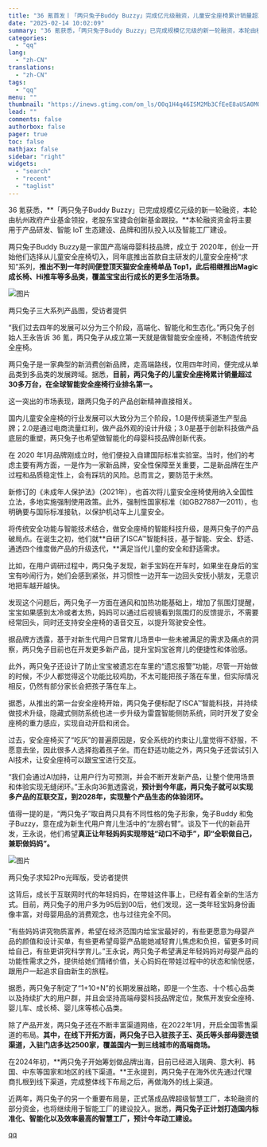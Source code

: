 ```yaml
---
title: "36 氪首发丨「两只兔子Buddy Buzzy」完成亿元级融资，儿童安全座椅累计销量超30万台"
date: "2025-02-14 10:02:09"
summary: "36 氪获悉，「两只兔子Buddy Buzzy」已完成规模亿元级的新一轮融资，本轮由杭州政府产业基金..."
categories:
  - "qq"
lang:
  - "zh-CN"
translations:
  - "zh-CN"
tags:
  - "qq"
menu: ""
thumbnail: "https://inews.gtimg.com/om_ls/O0q1H4q46ISM2Mb3CfEeE8aUSA0M0krBKMN5WW2nvNWv4AA_640360/0"
lead: ""
comments: false
authorbox: false
pager: true
toc: false
mathjax: false
sidebar: "right"
widgets:
  - "search"
  - "recent"
  - "taglist"
---
```


36 氪获悉，**「两只兔子Buddy Buzzy」已完成规模亿元级的新一轮融资，本轮由杭州政府产业基金领投，老股东宝捷会创新基金跟投。**本轮融资资金将主要用于产品研发、智能 IoT 生态建设、品牌和团队投入以及智能工厂建设。

两只兔子Buddy Buzzy是一家国产高端母婴科技品牌，成立于 2020年，创业一开始他们选择从儿童安全座椅切入，同年底推出首款自主研发的儿童安全座椅“求知”系列，**推出不到一年时间便登顶天猫安全座椅单品 Top1，此后相继推出Magic成长椅、Hi推车等多品类，覆盖宝宝出行成长的更多生活场景。**

![图片](https://inews.gtimg.com/om_bt/O3QGbai-Ac8YdvBKMOt84sEYQO24eABxEGuJUiv967WDcAA/641)

两只兔子三大系列产品图，受访者提供

“我们过去四年的发展可以分为三个阶段，高端化、智能化和生态化。”两只兔子创始人王永告诉 36 氪，两只兔子从成立第一天就是做智能安全座椅，不制造传统安全座椅。

两只兔子是一家典型的新消费创新品牌，走高端路线，仅用四年时间，便完成从单品类到多品类的发展跨域。据悉，**目前，两只兔子的儿童安全座椅累计销量超过30多万台，在全球智能安全座椅行业排名第一。**

这一突出的市场表现，跟两只兔子的产品创新精神直接相关。

国内儿童安全座椅的行业发展可以大致分为三个阶段，1.0是传统渠道生产型品牌；2.0是通过电商流量红利，做产品外观的设计升级；3.0是基于创新科技做产品底层的重塑，两只兔子也希望做智能化的母婴科技品牌创新代表。

在 2020 年1月品牌刚成立时，他们便投入自建国际标准实验室。当时，他们的考虑主要有两方面，一是作为一家新品牌，安全性保障至关重要，二是新品牌在生产过程和品质稳定性上，会有踩坑的风险。总而言之，要防范于未然。

新修订的《未成年人保护法》（2021年），也首次将儿童安全座椅使用纳入全国性立法，多地实施强制使用政策。此外，强制性国家标准（如GB27887—2011），也明确要与国际标准接轨，以保护机动车上儿童安全。

将传统安全功能与智能技术结合，做安全座椅的智能科技升级，是两只兔子的产品破局点。在诞生之初，他们就**自研了ISCA™智能科技，基于智能、安全、舒适、通透四个维度做产品的升级迭代，**满足当代儿童的安全和舒适需求。

比如，在用户调研过程中，两只兔子发现，新手宝妈在开车时，如果坐在身后的宝宝有吵闹行为，她们会感到紧张，并习惯性一边开车一边回头安抚小朋友，无意识地把车越开越快。

发现这个问题后，两只兔子一方面在通风和加热功能基础上，增加了氛围灯提醒，宝宝如果感到太冷或者太热，妈妈可以通过后视镜看到氛围灯的反馈提示，不需要经常回头，同时还支持安全座椅的语音交互，以提升驾驶安全性。

据品牌方透露，基于对新生代用户日常育儿场景中一些未被满足的需求及痛点的洞察，两只兔子目前也在开发更多新产品，提升宝妈宝爸育儿的便捷性和体验感。

此外，两只兔子还设计了防止宝宝被遗忘在车里的“遗忘报警”功能，尽管一开始做的时候，不少人都觉得这个功能比较鸡肋，不太可能把孩子落在车里，但实际情况相反，仍然有部分家长会把孩子落在车上。

据悉，从推出的第一台安全座椅开始，两只兔子便标配了ISCA™智能科技，并持续做技术升级，隐藏式侧防系统也进一步升级为雷霆智能侧防系统，同时开发了安全座椅的重力感应，实现自动开启和闭合。

过去，安全座椅买了“吃灰”的普遍原因是，安全系统的约束让儿童觉得不舒服，不愿意去坐，因此很多人选择抱着孩子坐。而在舒适功能之外，两只兔子还尝试引入AI技术，让安全座椅可以跟宝宝进行交互。

“我们会通过AI加持，让用户行为可预测，并会不断开发新产品，让整个使用场景和体验实现无缝闭环。”王永向36氪透露说，**预计到今年底，两只兔子就可以实现多产品的互联交互，到2028年，实现整个产品生态的体验闭环。**

值得一提的是，“两只兔子”取自两只具有不同性格的兔子形象，兔子Buddy 和兔子Buzzy，意在成为新生代用户育儿生活中的“左膀右臂”。谈及下一代的新品开发，王永说，他们希望**真正让年轻妈妈实现带娃“动口不动手”，即“全职做自己，兼职做妈妈”。**

![图片](https://inews.gtimg.com/om_bt/OCBYiZ4Jkq-cAh1qoecsDMspmZmtjOXj5OssfpcYPiAtsAA/641)

两只兔子求知2Pro光晖版，受访者提供

这背后，成长于互联网时代的年轻妈妈，在带娃这件事上，已经有着全新的生活方式。目前，两只兔子的用户多为95后到00后，他们发现，这一类年轻宝妈身份画像丰富，对母婴用品的消费观念，也与过往完全不同。

“有些妈妈讲究物质富养，希望在经济范围内给宝宝最好的，有些更愿意为母婴产品的颜值和设计买单，有些更希望母婴产品能她减轻育儿焦虑和负担，留更多时间给自己，有些更讲究科学育儿。”王永说，两只兔子希望满足年轻妈妈对母婴产品的功能性需求之外，提供给她们情绪价值，关心妈妈在带娃过程中的状态和愉悦感，跟用户一起追求自由新生的旅程。

据悉，两只兔子制定了“1+10+N”的长期发展战略，即是一个生态、十个核心品类以及持续扩大的用户群，并且会坚持高端母婴科技品牌定位，聚焦开发安全座椅、婴儿车、成长椅、婴儿床等核心品类。

除了产品开发，两只兔子还在不断丰富渠道网络，在2022年1月，开启全国零售渠道的布局。**其中，在线下开拓方面，两只兔子已入驻孩子王、英氏等头部母婴连锁渠道，入驻门店多达2500家，覆盖国内一到三线城市的高端商场。**

在2024年初，**两只兔子开始筹划做品牌出海，目前已经进入瑞典、意大利、韩国、中东等国家和地区的线下渠道。**王永提到，两只兔子在海外优先通过代理商扎根到线下渠道，完成整体线下布局之后，再做海外的线上渠道。

近两年，两只兔子的另一个重要布局是，正式落成品牌超级智慧工厂，本轮融资的部分资金，也将继续用于智能工厂的建设投入。据悉，**两只兔子正计划打造国内标准化、智能化以及效率最高的智慧工厂，预计今年动工建设。**

[qq](https://new.qq.com/rain/a/20250214A02A3K00)
